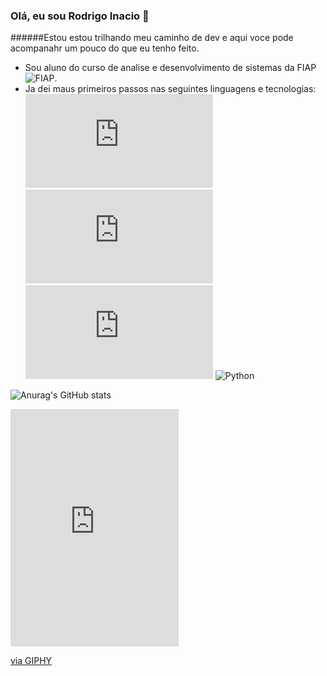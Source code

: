 ### Olá, eu sou Rodrigo Inacio 👋

######Estou estou trilhando meu caminho de dev e aqui voce pode acompanahr um pouco do que eu tenho feito.

* Sou aluno do curso de analise e desenvolvimento de sistemas da FIAP ![FIAP](https://www.fiap.com.br/wp-content/themes/fiap2016/images/favicon.ico).
* Ja dei maus primeiros passos nas seguintes linguagens e tecnologias: ![HTML5](https://cdn.jsdelivr.net/gh/devicons/devicon@v2.15.1/devicon.min.css) ![CSS3](https://cdn.jsdelivr.net/gh/devicons/devicon@v2.15.1/devicon.min.css) ![JS](https://cdn.jsdelivr.net/gh/devicons/devicon@v2.15.1/devicon.min.css) ![Python](https://cdn.jsdelivr.net/gh/devicons/devicon/icons/python/python-plain-wordmark.svg)







![Anurag's GitHub stats](https://github-readme-stats.vercel.app/api?username=Rodrigo42&show_icons=true&theme=radical)

<iframe src="https://giphy.com/embed/J1nr4o7oolWz6" width="269" height="380" frameBorder="0" class="giphy-embed" allowFullScreen></iframe><p><a href="https://giphy.com/gifs/star-wars-yoda-luke-skywalker-J1nr4o7oolWz6">via GIPHY</a></p>









<!--
**Rodrigo42/Rodrigo42** is a ✨ _special_ ✨ repository because its `README.md` (this file) appears on your GitHub profile.

Here are some ideas to get you started:

- 🔭 I’m currently working on ...
- 🌱 I’m currently learning ...
- 👯 I’m looking to collaborate on ...
- 🤔 I’m looking for help with ...
- 💬 Ask me about ...
- 📫 How to reach me: ...
- 😄 Pronouns: ...
- ⚡ Fun fact: ...
-->
